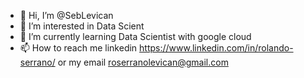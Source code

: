 - 👋 Hi, I’m @SebLevican
- 👀 I’m interested in Data Scient
- 🌱 I’m currently learning Data Scientist with google cloud
- 📫 How to reach me linkedin https://www.linkedin.com/in/rolando-serrano/ or my email roserranolevican@gmail.com

<!---
SebLevican/SebLevican is a ✨ special ✨ repository because its `README.md` (this file) appears on your GitHub profile.
You can click the Preview link to take a look at your changes.
--->
